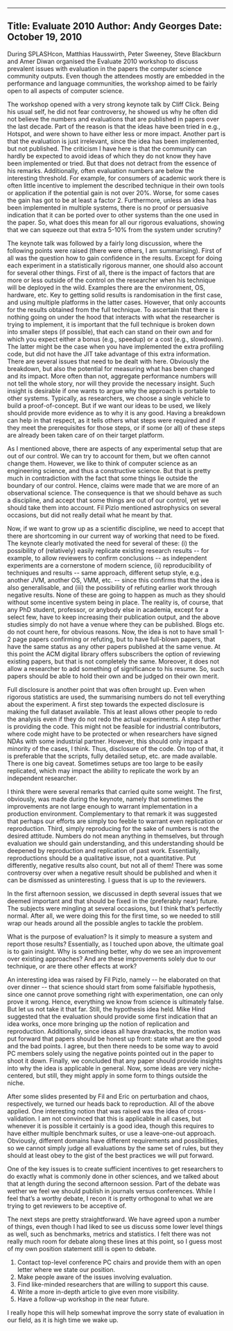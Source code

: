 -----
Title:  Evaluate 2010
Author: Andy Georges
Date: October 19, 2010
----







During SPLASHcon, Matthias Hausswirth, Peter Sweeney, Steve Blackburn
and Amer Diwan organised the Evaluate 2010 workshop to discuss prevalent
issues with evaluation in the papers the computer science community
outputs. Even though the attendees mostly are embedded in the
performance and language communities, the workshop aimed to be fairly
open to all aspects of computer science.


The workshop opened with a very strong keynote talk by Cliff Click.
Being his usual self, he did not fear controversy, he showed us why he
often did not believe the numbers and evaluations that are published in
papers over the last decade. Part of the reason is that the ideas have
been tried in e.g., Hotspot, and were shown to have either less or more
impact. Another part is that the evaluation is just irrelevant, since
the idea has been implemented, but not published. The criticism I have
here is that the community can hardly be expected to avoid ideas of
which they do not know they have been implemented or tried. But that
does not detract from the essence of his remarks. Additionally, often
evaluation numbers are below the interesting threshold. For example, for
consumers of academic work there is often little incentive to implement
the described technique in their own tools or application if the
potential gain is not over 20%. Worse, for some cases the gain has got
to be at least a factor 2. Furthermore, unless an idea has been
implemented in multiple systems, there is no proof or persuasive
indication that it can be ported over to other systems than the one used
in the paper. So, what does this mean for all our rigorous evaluations,
showing that we can squeeze out that extra 5-10% from the system under
scrutiny?


The keynote talk was followed by a fairly long discussion, where the
following points were raised (there were others, I am summarising).
First of all was the question how to gain confidence in the results.
Except for doing each experiment in a statistically rigorous manner, one
should also account for several other things. First of all, there is the
impact of factors that are more or less outside of the control on the
researcher when his technique will be deployed in the wild. Examples
there are the environment, OS, hardware, etc. Key to getting solid
results is randomisation in the first case, and using multiple platforms
in the latter cases. However, that only accounts for the results
obtained from the full technique. To ascertain that there is nothing
going on under the hood that interacts with what the researcher is
trying to implement, it is important that the full technique is broken
down into smaller steps (if possible), that each can stand on their own
and for which you expect either a bonus (e.g., speedup) or a cost (e.g.,
slowdown). The latter might be the case when you have implemented the
extra profiling code, but did not have the JIT take advantage of this
extra information. There are several issues that need to be dealt with
here. Obviously the breakdown, but also the potential for measuring what
has been changed and its impact. More often than not, aggregate
performance numbers will not tell the whole story, nor will they provide
the necessary insight. Such insight is desirable if one wants to argue
why the approach is portable to other systems. Typically, as
researchers, we choose a single vehicle to build a proof-of-concept. But
if we want our ideas to be used, we likely should provide more evidence
as to why it is any good. Having a breakdown can help in that respect,
as it tells others what steps were required and if they meet the
prerequisites for those steps, or if some (or all) of these steps are
already been taken care of on their target platform.


As I mentioned above, there are aspects of any experimental setup that
are out of our control. We can try to account for them, but we often
cannot change them. However, we like to think of computer science as an
engineering science, and thus a constructive science. But that is pretty
much in contradiction with the fact that some things lie outside the
boundary of our control. Hence, claims were made that we are more of an
observational science. The consequence is that we should behave as such
a discipline, and accept that some things are out of our control, yet we
should take them into account. Fil Pizlo mentioned astrophysics on
several occasions, but did not really detail what he meant by that.


Now, if we want to grow up as a scientific discipline, we need to accept
that there are shortcoming in our current way of working that need to be
fixed. The keynote clearly motivated the need for several of these: (i)
the possibility of (relatively) easily replicate existing research
results -- for example, to allow reviewers to confirm conclusions -- as
independent experiments are a cornerstone of modern science, (ii)
reproducibility of techniques and results -- same approach, different
setup style, e.g., another JVM, another OS, VMM, etc. -- since this
confirms that the idea is also generalisable, and (iii) the possibility
of refuting earlier work through negative results. None of these are
going to happen as much as they should without some incentive system
being in place. The reality is, of course, that any PhD student,
professor, or anybody else in academia, except for a select few, have to
keep increasing their publication output, and the above studies simply
do not have a venue where they can be published. Blogs etc. do not count
here, for obvious reasons. Now, the idea is not to have small 1-2 page
papers confirming or refuting, but to have full-blown papers, that have
the same status as any other papers published at the same venue. At this
point the ACM digital library offers subscribers the option of reviewing
existing papers, but that is not completely the same. Moreover, it does
not allow a researcher to add something of significance to his resume.
So, such papers should be able to hold their own and be judged on their
own merit.


Full disclosure is another point that was often brought up. Even when
rigorous statistics are used, the summarising numbers do not tell
everything about the experiment. A first step towards the expected
disclosure is making the full dataset available. This at least allows
other people to redo the analysis even if they do not redo the actual
experiments. A step further is providing the code. This might not be
feasible for industrial contributors, where code might have to be
protected or when researchers have signed NDAs with some industrial
partner. However, this should only impact a minority of the cases, I
think. Thus, disclosure of the code. On top of that, it is preferable
that the scripts, fully detailed setup, etc. are made available. There
is one big caveat. Sometimes setups are too large to be easily
replicated, which may impact the ability to replicate the work by an
independent researcher.


I think there were several remarks that carried quite some weight. The
first, obviously, was made during the keynote, namely that sometimes the
improvements are not large enough to warrant implementation in a
production environment. Complementary to that remark it was suggested
that perhaps our efforts are simply too feeble to warrant even
replication or reproduction. Third, simply reproducing for the sake of
numbers is not the desired attitude. Numbers do not mean anything in
themselves, but through evaluation we should gain understanding, and
this understanding should be deepened by reproduction and replication of
past work. Essentially, reproductions should be a qualitative issue, not
a quantitative. Put differently, negative results also count, but not
all of them! There was some controversy over when a negative result
should be published and when it can be dismissed as uninteresting. I
guess that is up to the reviewers.


In the first afternoon session, we discussed in depth several issues
that we deemed important and that should be fixed in the (preferably
near) future. The subjects were mingling at several occasions, but I
think that’s perfectly normal. After all, we were doing this for the
first time, so we needed to still wrap our heads around all the possible
angles to tackle the problem.


What is the purpose of evaluation? Is it simply to measure a system and
report those results? Essentially, as I touched upon above, the ultimate
goal is to gain insight. Why is something better, why do we see an
improvement over existing approaches? And are these improvements solely
due to our technique, or are there other effects at work?


An interesting idea was raised by Fil Pizlo, namely -- he elaborated on
that over dinner -- that science should start from some falsifiable
hypothesis, since one cannot prove something right with experimentation,
one can only prove it wrong. Hence, everything we know from science is
ultimately false. But let us not take it that far. Still, the hypothesis
idea held. Mike Hind suggested that the evaluation should provide some
first indication that an idea works, once more bringing up the notion of
replication and reproduction. Additionally, since ideas all have
drawbacks, the motion was put forward that papers should be honest up
front: state what are the good and the bad points. I agree, but then
there needs to be some way to avoid PC members solely using the negative
points pointed out in the paper to shoot it down. Finally, we concluded
that any paper should provide insights into why the idea is applicable
in general. Now, some ideas are very niche-centered, but still, they
might apply in some form to things outside the niche.


After some slides presented by Fil and Eric on perturbation and chaos,
respectively, we turned our heads back to reproduction. All of the above
applied. One interesting notion that was raised was the idea of
cross-validation. I am not convinced that this is applicable in all
cases, but whenever it is possible it certainly is a good idea, though
this requires to have either multiple benchmark suites, or use a
leave-one-out approach. Obviously, different domains have different
requirements and possibilities, so we cannot simply judge all
evaluations by the same set of rules, but they should at least obey to
the gist of the best practices we will put forward.


One of the key issues is to create sufficient incentives to get
researchers to do exactly what is commonly done in other sciences, and
we talked about that at length during the second afternoon session. Part
of the debate was wether we feel we should publish in journals versus
conferences. While I feel that’s a worthy debate, I recon it is pretty
orthogonal to what we are trying to get reviewers to be acceptive of.


The next steps are pretty straightforward. We have agreed upon a number
of things, even though I had liked to see us discuss some lower level
things as well, such as benchmarks, metrics and statistics. I felt there
was not really much room for debate along these lines at this point, so
I guess most of my own position statement still is open to debate.


1.  Contact top-level conference PC chairs and provide them with an open
letter where we state our position.
2.  Make people aware of the issues involving evaluation.
3.  Find like-minded researchers that are willing to support this cause.
4.  Write a more in-depth article to give even more visibility.
5.  Have a follow-up workshop in the near future.


I really hope this will help somewhat improve the sorry state of
evaluation in our field, as it is high time we wake up.




